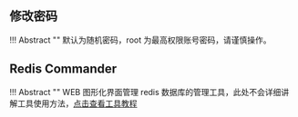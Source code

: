 ## 修改密码

!!! Abstract ""
    默认为随机密码，root 为最高权限账号密码，请谨慎操作。

## Redis Commander

!!! Abstract ""
    WEB 图形化界面管理 redis 数据库的管理工具，此处不会详细讲解工具使用方法，[点击查看工具教程](http://joeferner.github.io/redis-commander/)
